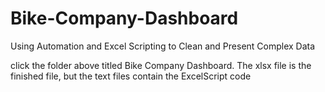# Bike-Company-Dashboard
Using Automation and Excel Scripting to Clean and Present Complex Data

click the folder above titled Bike Company Dashboard. The xlsx file is the finished file, but the text files contain the ExcelScript code
